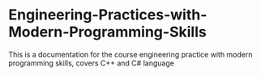 # Engineering-Practices-with-Modern-Programming-Skills
This is a documentation for the course engineering practice with modern programming skills, covers C++ and C# language
